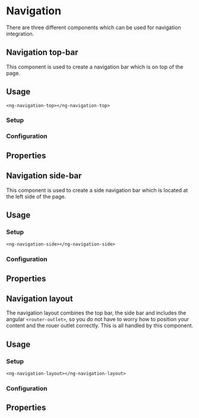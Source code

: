 # Navigation

There are three different components which can be used for navigation integration.

## Navigation top-bar

This component is used to create a navigation bar which is on top of the page.

## Usage

`<ng-navigation-top></ng-navigation-top>`

### Setup

### Configuration

## Properties

## Navigation side-bar

This component is used to create a side navigation bar which is located at the left side of the page.

## Usage

### Setup

`<ng-navigation-side></ng-navigation-side>`

### Configuration

## Properties


## Navigation layout

The navigation layout combines the top bar, the side bar and includes the angular `<router-outlet>`, so you do not have to worry how to position your content and the rouer outlet correctly. This is all handled by this component.

## Usage

### Setup

`<ng-navigation-layout></ng-navigation-layout>`

### Configuration

## Properties
